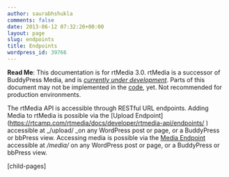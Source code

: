 ```yaml
---
author: saurabhshukla
comments: false
date: 2013-06-12 07:32:20+00:00
layout: page
slug: endpoints
title: Endpoints
wordpress_id: 39766
---
```


**Read Me**: This documentation is for rtMedia 3.0. rtMedia is a successor of BuddyPress Media, and is [_currently under development_](https://rtcamp.com/news/getting-ready-for-rtmedia/). Parts of this document may not be implemented in the [code](https://github.com/rtCamp/buddypress-media/tree/rtmedia), yet. Not recommended for production environments.


The rtMedia API is accessible through RESTful URL endpoints. Adding Media to rtMedia is possible via the [Upload Endpoint](https://rtcamp.com/rtmedia/docs/developer/rtmedia-api/endpoints/ ‎) accessible at _/upload/ _on any WordPress post or page, or a BuddyPress or bbPress view. Accessing media is possible via the [Media Endpoint](https://rtcamp.com/rtmedia/docs/developer/rtmedia-api/endpoints/media-endpoint) accessible at _/media/_ on any WordPress post or page, or a BuddyPress or bbPress view.

[child-pages]


